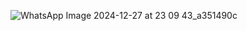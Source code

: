![WhatsApp Image 2024-12-27 at 23 09 43_a351490c](https://github.com/user-attachments/assets/7fd8f04c-3617-4204-a703-8b7b6006eced)
